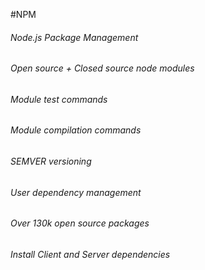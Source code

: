 #NPM
###### Node.js Package Management
###### Open source + Closed source node modules
###### Module test commands
###### Module compilation commands
###### SEMVER versioning
###### User dependency management
###### Over 130k open source packages
###### Install Client and Server dependencies
